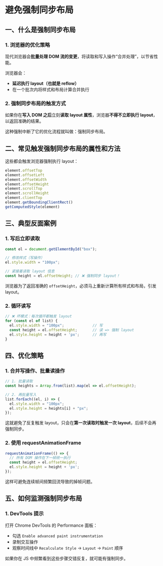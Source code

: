 # 避免强制同步布局

## 一、什么是强制同步布局

### 1. 浏览器的优化策略

现代浏览器会**批量处理 DOM 流的变更**，将读取和写入操作“合并处理”，以节省性能。

浏览器会：

- **延迟执行 layout（也就是 reflow）**
- 在一个批次内将样式和布局计算合并执行

### 2. 强制同步布局的触发方式

如果你在**写入 DOM 之后**立刻**读取 layout 属性**，浏览器**不得不立即执行 layout**，以返回准确的结果。

这种强制中断了它的优化流程就叫做：强制同步布局。

## 二、常见触发强制同步布局的属性和方法

这些都会触发浏览器强制执行 layout：

```js
element.offsetTop
element.offsetLeft
element.offsetWidth
element.offsetHeight
element.scrollTop
element.scrollHeight
element.clientTop
element.getBoundingClientRect()
getComputedStyle(element)
```

## 三、典型反面案例

### 1. 写后立即读取

```js
const el = document.getElementById("box");

// 修改样式（写操作）
el.style.width = "100px";

// 紧接着读取 layout 信息
const height = el.offsetHeight; // ❌ 强制同步 layout！
```

浏览器为了返回准确的 `offsetHeight`，必须马上重新计算所有样式和布局，引发 layout。

### 2. 循环读写

```js
// ❌ 坏模式：每次循环都触发 layout
for (const el of list) {
  el.style.width = "100px";             // 写
  const height = el.offsetHeight;       // 读 => 强制 layout
  el.style.height = height + 'px';      // 再写
}
```

## 四、优化策略

### 1. 合并写操作、批量读操作

```js
// 1. 批量读取
const heights = Array.from(list).map(el => el.offsetHeight);

// 2. 再批量写入
list.forEach((el, i) => {
  el.style.width = "100px";
  el.style.height = heights[i] + "px";
});
```

这就避免了反复触发 layout，只会在**第一次读取时触发一次 layout**，后续不会再强制同步。

### 2. 使用 requestAnimationFrame

```js
requestAnimationFrame(() => {
  // 所有 DOM 操作在下一帧统一执行
  const height = el.offsetHeight;
  el.style.height = height + 'px';
});
```

这样可避免连续帧间频繁回流导致的掉帧问题。

## 五、如何监测强制同步布局

### 1. DevTools 提示

打开 Chrome DevTools 的 Performance 面板：

- 勾选 `Enable advanced paint instrumentation`
- 录制交互操作
- 观察时间线中 `Recalculate Style` → `Layout` → `Paint` 顺序

如果你在 JS 中频繁看到这些步骤交错反复，就可能有强制同步。
